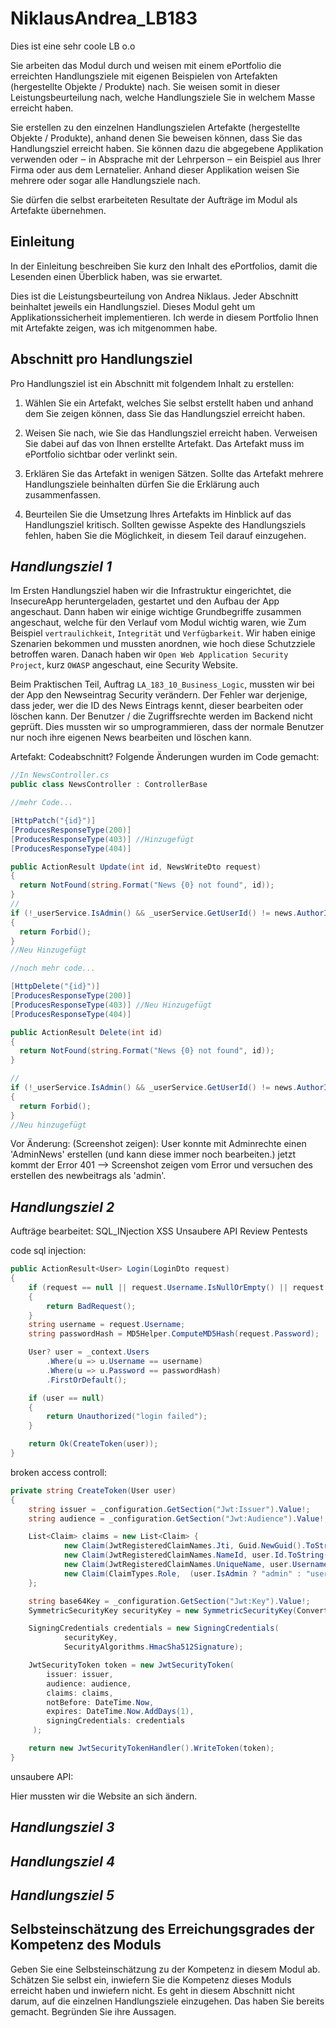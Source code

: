 # NiklausAndrea_LB183
Dies ist eine sehr coole LB o.o

Sie arbeiten das Modul durch und weisen mit einem ePortfolio die erreichten Handlungsziele mit eigenen Beispielen von Artefakten (hergestellte Objekte / Produkte) nach. Sie weisen somit in dieser Leistungsbeurteilung nach, welche Handlungsziele Sie in welchem Masse erreicht haben. 

Sie erstellen zu den einzelnen Handlungszielen Artefakte (hergestellte Objekte / Produkte), anhand denen Sie beweisen können, dass Sie das Handlungsziel erreicht haben. Sie können dazu die abgegebene Applikation verwenden oder ‒ in Absprache mit der Lehrperson ‒ ein Beispiel aus Ihrer Firma oder aus dem Lernatelier. Anhand dieser Applikation weisen Sie mehrere oder sogar alle Handlungsziele nach.

Sie dürfen die selbst erarbeiteten Resultate der Aufträge im Modul als Artefakte übernehmen.


## Einleitung
In der Einleitung beschreiben Sie kurz den Inhalt des ePortfolios, damit die Lesenden einen Überblick haben, was sie erwartet.

Dies ist die Leistungsbeurteilung von Andrea Niklaus. Jeder Abschnitt beinhaltet jeweils ein Handlungsziel. Dieses Modul geht um Applikationssicherheit implementieren. Ich werde in diesem Portfolio Ihnen mit Artefakte zeigen, was ich mitgenommen habe. 

## Abschnitt pro Handlungsziel
Pro Handlungsziel ist ein Abschnitt mit folgendem Inhalt zu erstellen:

1. Wählen Sie ein Artefakt, welches Sie selbst erstellt haben und anhand dem Sie zeigen können, dass Sie das Handlungsziel erreicht haben.

2. Weisen Sie nach, wie Sie das Handlungsziel erreicht haben. Verweisen Sie dabei auf das von Ihnen erstellte Artefakt. Das Artefakt muss im ePortfolio sichtbar oder verlinkt sein.

3. Erklären Sie das Artefakt in wenigen Sätzen. Sollte das Artefakt mehrere Handlungsziele beinhalten dürfen Sie die Erklärung auch zusammenfassen.

4. Beurteilen Sie die Umsetzung Ihres Artefakts im Hinblick auf das Handlungsziel kritisch. Sollten gewisse Aspekte des Handlungsziels fehlen, haben Sie die Möglichkeit, in diesem Teil darauf einzugehen.

## _Handlungsziel 1_

Im Ersten Handlungsziel haben wir die Infrastruktur eingerichtet, die InsecureApp heruntergeladen, gestartet und den Aufbau der App angeschaut. Dann haben wir einige wichtige Grundbegriffe zusammen angeschaut, welche für den Verlauf vom Modul wichtig waren, wie Zum Beispiel ```vertraulichkeit```, ```Integrität``` und ```Verfügbarkeit```. Wir haben einige Szenarien bekommen und mussten anordnen, wie hoch diese Schutzziele betroffen waren. Danach haben wir ```Open Web Application Security Project```, kurz ```OWASP``` angeschaut, eine Security Website. 

Beim Praktischen Teil, Auftrag ```LA_183_10_Business_Logic```, mussten wir bei der App den Newseintrag Security verändern. Der Fehler war derjenige, dass jeder, wer die ID des News Eintrags kennt, dieser bearbeiten oder löschen kann. Der Benutzer / die Zugriffsrechte werden im Backend nicht geprüft. Dies mussten wir so umprogrammieren, dass der normale Benutzer nur noch ihre eigenen News bearbeiten und löschen kann.

Artefakt: Codeabschnitt?
Folgende Änderungen wurden im Code gemacht:

```csharp
//In NewsController.cs
public class NewsController : ControllerBase

//mehr Code...

[HttpPatch("{id}")]
[ProducesResponseType(200)]
[ProducesResponseType(403)] //Hinzugefügt
[ProducesResponseType(404)]

public ActionResult Update(int id, NewsWriteDto request)
{
  return NotFound(string.Format("News {0} not found", id));
}
//
if (!_userService.IsAdmin() && _userService.GetUserId() != news.AuthorId)
{
  return Forbid();
}
//Neu Hinzugefügt

//noch mehr code...

[HttpDelete("{id}")]
[ProducesResponseType(200)]
[ProducesResponseType(403)] //Neu Hinzugefügt
[ProducesResponseType(404)]

public ActionResult Delete(int id)
{
  return NotFound(string.Format("News {0} not found", id));
}

//
if (!_userService.IsAdmin() && _userService.GetUserId() != news.AuthorId)
{
  return Forbid();
}
//Neu hinzugefügt

```

Vor Änderung: (Screenshot zeigen): 
User konnte mit Adminrechte einen 'AdminNews' erstellen (und kann diese immer noch bearbeiten.)
jetzt kommt der Error 401 --> Screenshot zeigen vom Error und versuchen des erstellen des newbeitrags als 'admin'. 


## **_Handlungsziel 2_**

Aufträge bearbeitet: 
SQL_INjection
XSS
Unsaubere API
Review 
Pentests

code sql injection:
```csharp
public ActionResult<User> Login(LoginDto request)
{
    if (request == null || request.Username.IsNullOrEmpty() || request.Password.IsNullOrEmpty())
    {
        return BadRequest();
    }
    string username = request.Username;
    string passwordHash = MD5Helper.ComputeMD5Hash(request.Password);

    User? user = _context.Users
        .Where(u => u.Username == username)
        .Where(u => u.Password == passwordHash)
        .FirstOrDefault();

    if (user == null)
    {
        return Unauthorized("login failed");
    }

    return Ok(CreateToken(user));
}
```
broken access controll:

```csharp
private string CreateToken(User user)
{
    string issuer = _configuration.GetSection("Jwt:Issuer").Value!;
    string audience = _configuration.GetSection("Jwt:Audience").Value!;

    List<Claim> claims = new List<Claim> {
            new Claim(JwtRegisteredClaimNames.Jti, Guid.NewGuid().ToString()),
            new Claim(JwtRegisteredClaimNames.NameId, user.Id.ToString()),
            new Claim(JwtRegisteredClaimNames.UniqueName, user.Username),
            new Claim(ClaimTypes.Role,  (user.IsAdmin ? "admin" : "user"))
    };

    string base64Key = _configuration.GetSection("Jwt:Key").Value!;
    SymmetricSecurityKey securityKey = new SymmetricSecurityKey(Convert.FromBase64String(base64Key));

    SigningCredentials credentials = new SigningCredentials(
            securityKey,
            SecurityAlgorithms.HmacSha512Signature);

    JwtSecurityToken token = new JwtSecurityToken(
        issuer: issuer,
        audience: audience,
        claims: claims,
        notBefore: DateTime.Now,
        expires: DateTime.Now.AddDays(1),
        signingCredentials: credentials
     );

    return new JwtSecurityTokenHandler().WriteToken(token);
}
```

unsaubere API:

Hier mussten wir die Website an sich ändern. 

## **_Handlungsziel 3_**


## **_Handlungsziel 4_**


## **_Handlungsziel 5_**


## Selbsteinschätzung des Erreichungsgrades der Kompetenz des Moduls
Geben Sie eine Selbsteinschätzung zu der Kompetenz in diesem Modul ab. Schätzen Sie selbst ein, inwiefern Sie die Kompetenz dieses Moduls erreicht haben und inwiefern nicht. Es geht in diesem Abschnitt nicht darum, auf die einzelnen Handlungsziele einzugehen. Das haben Sie bereits gemacht. Begründen Sie ihre Aussagen.
